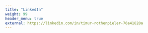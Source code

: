 ```yaml
---
title: "LinkedIn"
weight: 99
header_menu: true
external: https://linkedin.com/in/timur-rothenpieler-76a41828a
---
```

